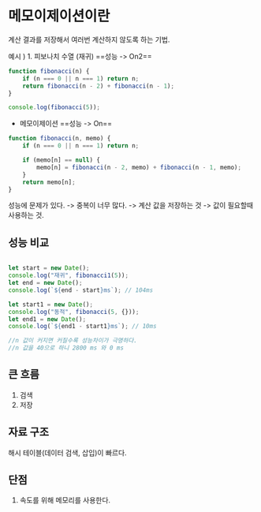 # 메모이제이션이란
계산 결과를 저장해서 여러번 계산하지 않도록 하는 기법. 



예시 ) 1. 피보나치 수열 (재귀)
==성능 -> On2==
```js
function fibonacci(n) {
	if (n === 0 || n === 1) return n;
	return fibonacci(n - 2) + fibonacci(n - 1);
}

console.log(fibonacci(5));

```

- 메모이제이션
==성능 -> On==
```js
function fibonacci(n, memo) {
	if (n === 0 || n === 1) return n;

	if (memo[n] == null) {
		memo[n] = fibonacci(n - 2, memo) + fibonacci(n - 1, memo);
	}
	return memo[n];
}
```

성능에 문제가 있다. 
-> 중복이 너무 많다. 
-> 계산 값을 저장하는 것 
-> 값이 필요할때 사용하는 것. 

## 성능 비교
```js

let start = new Date();
console.log("재귀", fibonacci1(5));
let end = new Date();
console.log(`${end - start}ms`); // 104ms

let start1 = new Date();
console.log("동적", fibonacci(5, {}));
let end1 = new Date();
console.log(`${end1 - start1}ms`); // 10ms

//n 값이 커지면 커질수록 성능차이가 극명하다. 
//n 값을 40으로 하니 2800 ms 와 0 ms 

```


## 큰 흐름
1. 검색
2. 저장 


## 자료 구조 
해시 테이블(데이터 검색, 삽입)이 빠르다. 

## 단점
1. 속도를 위해 메모리를 사용한다. 




